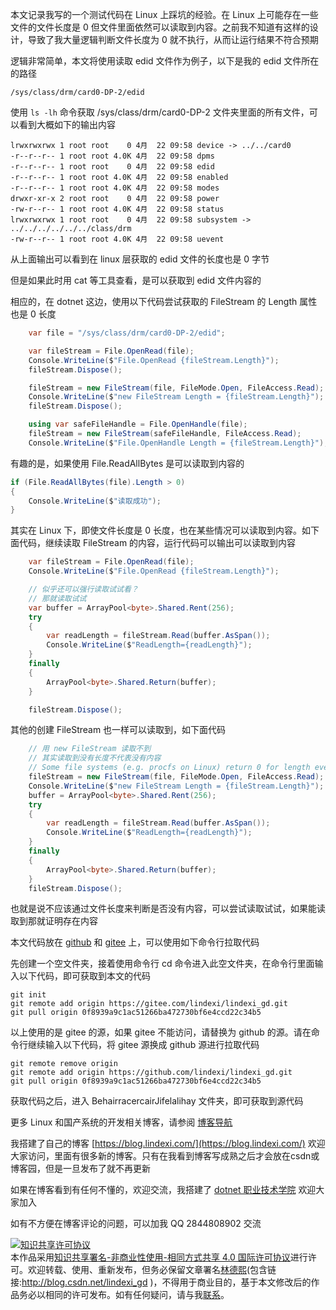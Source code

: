 
本文记录我写的一个测试代码在 Linux 上踩坑的经验。在 Linux 上可能存在一些文件的文件长度是 0 但文件里面依然可以读取到内容。之前我不知道有这样的设计，导致了我大量逻辑判断文件长度为 0 就不执行，从而让运行结果不符合预期

<!--more-->


<!-- CreateTime:2024/04/24 07:07:50 -->

<!-- 发布 -->
<!-- 博客 -->

逻辑非常简单，本文将使用读取 edid 文件作为例子，以下是我的 edid 文件所在的路径

```
/sys/class/drm/card0-DP-2/edid
```

使用 `ls -lh` 命令获取 /sys/class/drm/card0-DP-2 文件夹里面的所有文件，可以看到大概如下的输出内容

```
lrwxrwxrwx 1 root root    0 4月  22 09:58 device -> ../../card0
-r--r--r-- 1 root root 4.0K 4月  22 09:58 dpms
-r--r--r-- 1 root root    0 4月  22 09:58 edid
-r--r--r-- 1 root root 4.0K 4月  22 09:58 enabled
-r--r--r-- 1 root root 4.0K 4月  22 09:58 modes
drwxr-xr-x 2 root root    0 4月  22 09:58 power
-rw-r--r-- 1 root root 4.0K 4月  22 09:58 status
lrwxrwxrwx 1 root root    0 4月  22 09:58 subsystem -> ../../../../../../class/drm
-rw-r--r-- 1 root root 4.0K 4月  22 09:58 uevent
```

从上面输出可以看到在 linux 层获取的 edid 文件的长度也是 0 字节

但是如果此时用 cat 等工具查看，是可以获取到 edid 文件内容的

相应的，在 dotnet 这边，使用以下代码尝试获取的 FileStream 的 Length 属性也是 0 长度

```csharp
    var file = "/sys/class/drm/card0-DP-2/edid";

    var fileStream = File.OpenRead(file);
    Console.WriteLine($"File.OpenRead {fileStream.Length}");
    fileStream.Dispose();

    fileStream = new FileStream(file, FileMode.Open, FileAccess.Read);
    Console.WriteLine($"new FileStream Length = {fileStream.Length}");
    fileStream.Dispose();

    using var safeFileHandle = File.OpenHandle(file);
    fileStream = new FileStream(safeFileHandle, FileAccess.Read);
    Console.WriteLine($"File.OpenHandle Length = {fileStream.Length}");
```

有趣的是，如果使用 File.ReadAllBytes 是可以读取到内容的

```csharp
if (File.ReadAllBytes(file).Length > 0)
{
    Console.WriteLine($"读取成功");
}
```

其实在 Linux 下，即使文件长度是 0 长度，也在某些情况可以读取到内容。如下面代码，继续读取 FileStream 的内容，运行代码可以输出可以读取到内容

```csharp
    var fileStream = File.OpenRead(file);
    Console.WriteLine($"File.OpenRead {fileStream.Length}");

    // 似乎还可以强行读取试试看？
    // 那就读取试试
    var buffer = ArrayPool<byte>.Shared.Rent(256);
    try
    {
        var readLength = fileStream.Read(buffer.AsSpan());
        Console.WriteLine($"ReadLength={readLength}");
    }
    finally
    {
        ArrayPool<byte>.Shared.Return(buffer);
    }

    fileStream.Dispose();
```

其他的创建 FileStream 也一样可以读取到，如下面代码

```csharp
    // 用 new FileStream 读取不到
    // 其实读取到没有长度不代表没有内容
    // Some file systems (e.g. procfs on Linux) return 0 for length even when there's content; also there are non-seekable files.
    fileStream = new FileStream(file, FileMode.Open, FileAccess.Read);
    Console.WriteLine($"new FileStream Length = {fileStream.Length}");
    buffer = ArrayPool<byte>.Shared.Rent(256);
    try
    {
        var readLength = fileStream.Read(buffer.AsSpan());
        Console.WriteLine($"ReadLength={readLength}");
    }
    finally
    {
        ArrayPool<byte>.Shared.Return(buffer);
    }
    fileStream.Dispose();
```

也就是说不应该通过文件长度来判断是否没有内容，可以尝试读取试试，如果能读取到那就证明存在内容

本文代码放在 [github](https://github.com/lindexi/lindexi_gd/tree/0f8939a9c1ac51266ba472730bf6e4ccd22c34b5/BehairracercairJifelalihay) 和 [gitee](https://gitee.com/lindexi/lindexi_gd/tree/0f8939a9c1ac51266ba472730bf6e4ccd22c34b5/BehairracercairJifelalihay) 上，可以使用如下命令行拉取代码

先创建一个空文件夹，接着使用命令行 cd 命令进入此空文件夹，在命令行里面输入以下代码，即可获取到本文的代码

```
git init
git remote add origin https://gitee.com/lindexi/lindexi_gd.git
git pull origin 0f8939a9c1ac51266ba472730bf6e4ccd22c34b5
```

以上使用的是 gitee 的源，如果 gitee 不能访问，请替换为 github 的源。请在命令行继续输入以下代码，将 gitee 源换成 github 源进行拉取代码

```
git remote remove origin
git remote add origin https://github.com/lindexi/lindexi_gd.git
git pull origin 0f8939a9c1ac51266ba472730bf6e4ccd22c34b5
```

获取代码之后，进入 BehairracercairJifelalihay 文件夹，即可获取到源代码

更多 Linux 和国产系统的开发相关博客，请参阅 [博客导航](https://blog.lindexi.com/post/%E5%8D%9A%E5%AE%A2%E5%AF%BC%E8%88%AA.html )


我搭建了自己的博客 [https://blog.lindexi.com/](https://blog.lindexi.com/) 欢迎大家访问，里面有很多新的博客。只有在我看到博客写成熟之后才会放在csdn或博客园，但是一旦发布了就不再更新

如果在博客看到有任何不懂的，欢迎交流，我搭建了 [dotnet 职业技术学院](https://t.me/dotnet_campus) 欢迎大家加入

如有不方便在博客评论的问题，可以加我 QQ 2844808902 交流

<a rel="license" href="http://creativecommons.org/licenses/by-nc-sa/4.0/"><img alt="知识共享许可协议" style="border-width:0" src="https://licensebuttons.net/l/by-nc-sa/4.0/88x31.png" /></a><br />本作品采用<a rel="license" href="http://creativecommons.org/licenses/by-nc-sa/4.0/">知识共享署名-非商业性使用-相同方式共享 4.0 国际许可协议</a>进行许可。欢迎转载、使用、重新发布，但务必保留文章署名[林德熙](http://blog.csdn.net/lindexi_gd)(包含链接:http://blog.csdn.net/lindexi_gd )，不得用于商业目的，基于本文修改后的作品务必以相同的许可发布。如有任何疑问，请与我[联系](mailto:lindexi_gd@163.com)。